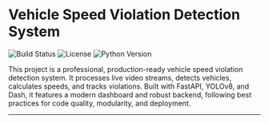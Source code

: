 # Vehicle Speed Violation Detection System

![Build Status](https://img.shields.io/github/workflow/status/yourusername/vehicle-speed-violation-detection/CI)
![License](https://img.shields.io/github/license/yourusername/vehicle-speed-violation-detection)
![Python Version](https://img.shields.io/badge/python-3.8%2B-blue)

This project is a professional, production-ready vehicle speed violation detection system. It processes live video streams, detects vehicles, calculates speeds, and tracks violations. Built with FastAPI, YOLOv8, and Dash, it features a modern dashboard and robust backend, following best practices for code quality, modularity, and deployment.

---

<!-- The rest of your original readme content goes here, now in markdown format. --> 